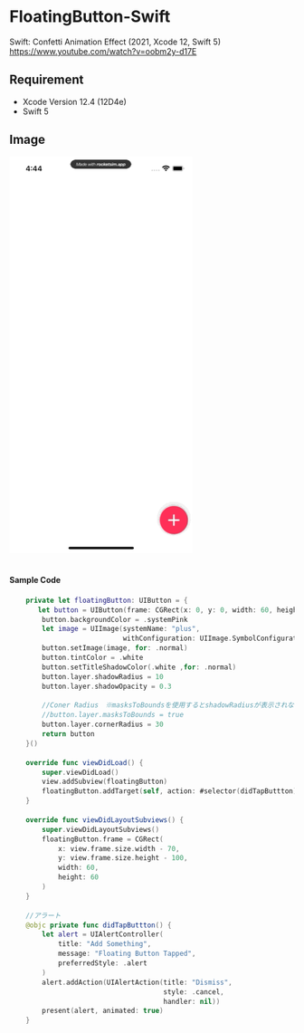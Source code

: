 # FloatingButton-Swift
Swift: Confetti Animation Effect (2021, Xcode 12, Swift 5)  
https://www.youtube.com/watch?v=oobm2y-d17E

## Requirement
- Xcode Version 12.4 (12D4e)
- Swift 5

## Image
![demo](https://github.com/YamamotoDesu/FloatingButton/blob/main/RocketSim%20Recording%20-%20iPhone%2012%20-%202021-07-18%2016.44.52.gif)
<br><br>


#### Sample Code
```swift
    private let floatingButton: UIButton = {
       let button = UIButton(frame: CGRect(x: 0, y: 0, width: 60, height: 60))
        button.backgroundColor = .systemPink
        let image = UIImage(systemName: "plus",
                            withConfiguration: UIImage.SymbolConfiguration(pointSize: 30, weight: .medium))
        button.setImage(image, for: .normal)
        button.tintColor = .white
        button.setTitleShadowColor(.white ,for: .normal)
        button.layer.shadowRadius = 10
        button.layer.shadowOpacity = 0.3
        
        //Coner Radius　※masksToBoundsを使用するとshadowRadiusが表示されないためコメントアウト
        //button.layer.masksToBounds = true
        button.layer.cornerRadius = 30
        return button
    }()

    override func viewDidLoad() {
        super.viewDidLoad()
        view.addSubview(floatingButton)
        floatingButton.addTarget(self, action: #selector(didTapButtton), for: .touchUpInside)
    }
    
    override func viewDidLayoutSubviews() {
        super.viewDidLayoutSubviews()
        floatingButton.frame = CGRect(
            x: view.frame.size.width - 70,
            y: view.frame.size.height - 100,
            width: 60,
            height: 60
        )
    }
    
    //アラート
    @objc private func didTapButtton() {
        let alert = UIAlertController(
            title: "Add Something",
            message: "Floating Button Tapped",
            preferredStyle: .alert
        )
        alert.addAction(UIAlertAction(title: "Dismiss",
                                      style: .cancel,
                                      handler: nil))
        present(alert, animated: true)
    }
```
